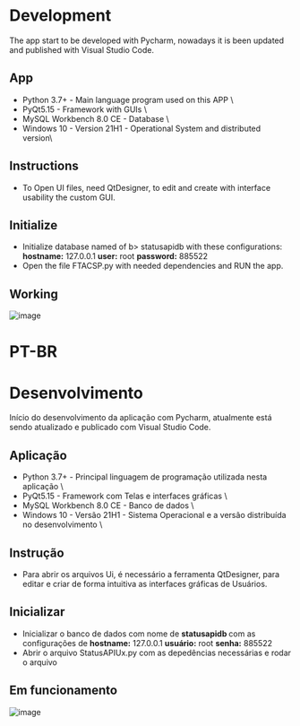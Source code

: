 # Development
The app start to be developed with Pycharm, nowadays it is been updated and published with Visual Studio Code.

## App

- Python 3.7+ - Main language program used on this APP \
- PyQt5.15 - Framework with GUIs \
- MySQL Workbench 8.0 CE - Database \
- Windows 10 - Version 21H1 - Operational System and distributed version\


## Instructions

- To Open UI files, need QtDesigner, to edit and create with interface usability the custom GUI.


## Initialize

- Initialize database named of b> statusapidb </b> with these configurations: <b>hostname:</b> 127.0.0.1 <b>user:</b> root <b>password:</b> 885522
- Open the file FTACSP.py with needed dependencies and RUN the app.

## Working

![image](https://user-images.githubusercontent.com/12383980/125108527-8848aa80-e0b8-11eb-8f59-f7a82aba3f63.png)


# PT-BR
# Desenvolvimento

Início do desenvolvimento da aplicação com Pycharm, atualmente está sendo atualizado e publicado com Visual Studio Code.

## Aplicação

- Python 3.7+ - Principal linguagem de programação utilizada nesta aplicação \
- PyQt5.15 - Framework com Telas e interfaces gráficas \
- MySQL Workbench 8.0 CE - Banco de dados \
- Windows 10 - Versão 21H1 - Sistema Operacional e a versão distribuída no desenvolvimento \


## Instrução

- Para abrir os arquivos Ui, é necessário a ferramenta QtDesigner, para editar e criar de forma intuitiva as interfaces gráficas de Usuários.


## Inicializar

- Inicializar o banco de dados com nome de <b> statusapidb </b> com as configurações de <b>hostname:</b> 127.0.0.1 <b>usuário:</b> root <b>senha:</b> 885522
- Abrir o arquivo StatusAPIUx.py com as depedências necessárias e rodar o arquivo

## Em funcionamento

![image](https://user-images.githubusercontent.com/12383980/125108527-8848aa80-e0b8-11eb-8f59-f7a82aba3f63.png)

